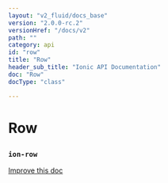 ```yaml
---
layout: "v2_fluid/docs_base"
version: "2.0.0-rc.2"
versionHref: "/docs/v2"
path: ""
category: api
id: "row"
title: "Row"
header_sub_title: "Ionic API Documentation"
doc: "Row"
docType: "class"

---
```










<h1 class="api-title">
<a class="anchor" name="row" href="#row"></a>

Row
<h3><code>ion-row</code></h3>






</h1>

<a class="improve-v2-docs" href="http://github.com/driftyco/ionic/edit/master/src/components/grid/grid.ts#L13">
Improve this doc
</a>










<!-- @usage tag -->


<!-- @property tags -->



<!-- instance methods on the class -->




<!-- related link --><!-- end content block -->


<!-- end body block -->

